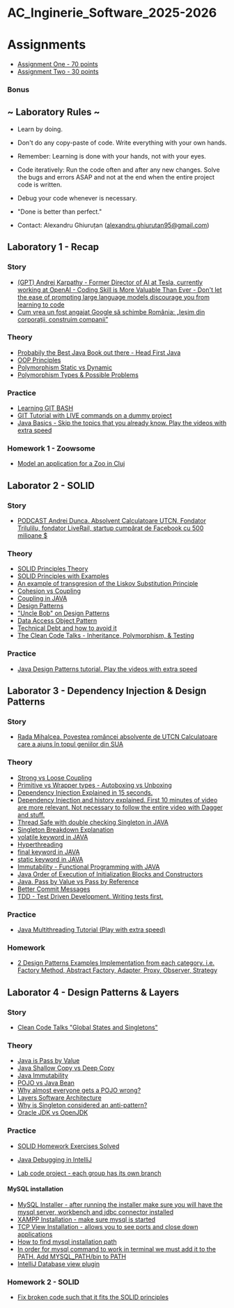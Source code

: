# AC_Inginerie_Software_2025-2026

# Assignments
 - [Assignment One - 70 points](https://github.com/AlexandruGH/AC_Inginerie_Software_2025-2026/blob/main/projects/Assignment1.pdf)
 - [Assignment Two - 30 points](https://github.com/AlexandruGH/AC_Inginerie_Software_2025-2026/blob/main/projects/Assignment2.pdf)
 ### Bonus
 
## ~ Laboratory  Rules ~

- Learn by doing.
- Don't do any copy-paste of code. Write everything with your own hands.
- Remember: Learning is done with your hands, not with your eyes.
- Code iteratively: Run the code often and after any new changes. Solve the bugs and errors ASAP and not at the end when the entire project code is written.
- Debug your code whenever is necessary.
- "Done is better than perfect."

- Contact: Alexandru Ghiuruțan (alexandru.ghiurutan95@gmail.com)

## Laboratory 1 - Recap

### Story

- [(GPT) Andrej Karpathy - Former Director of AI at Tesla, currently working at OpenAI - Coding Skill is More Valuable Than Ever - Don't let the ease of prompting large language models discourage you from learning to code](https://www.deeplearning.ai/the-batch/coding-skill-is-more-valuable-than-ever/)
- [Cum vrea un fost angajat Google să schimbe România: „Ieşim din corporaţii, construim companii”](https://adevarul.ro/locale/cluj-napoca/cum-vrea-fost-angajat-google-schimbe-romania-iesim-corporatii-construim-companii-1_5f0326c45163ec4271b33633/index.html)

### Theory
- [Probabily the Best Java Book out there - Head First Java](https://www.pdfiles.net/storage/Books/headfirst/Head_First_Java_A_Brain-Friendly_Guide.pdf)
- [OOP Principles](https://www.freecodecamp.org/news/object-oriented-programming-concepts-21bb035f7260/)
- [Polymorphism Static vs Dynamic](https://www.geeksforgeeks.org/polymorphism-in-java/)
- [Polymorphism Types & Possible Problems](https://www.baeldung.com/java-polymorphism)


### Practice

- [Learning GIT BASH](https://up1.github.io/git-guide/index.html)
- [GIT Tutorial with LIVE commands on a dummy project](https://youtu.be/tRZGeaHPoaw?si=RuEuSOCL6QaPtUd9)
- [Java Basics - Skip the topics that you already know. Play the videos with extra speed](https://www.youtube.com/playlist?list=PL9DF6E4B45C36D411)

### Homework 1 - Zoowsome

- [Model an application for a Zoo in Cluj](https://github.com/AlexandruGH/AC_Inginerie_Software_2025-2026/blob/main/homework/Homework%20-%201%20-%20Zoo.pdf)

## Laborator 2 - SOLID 

### Story
- [PODCAST Andrei Dunca. Absolvent Calculatoare UTCN, Fondator Trilulilu, fondator LiveRail, startup cumpărat de Facebook cu 500 milioane $](https://www.youtube.com/watch?v=Z0RWeMWriAE&t=1260s)

### Theory
- [SOLID Principles Theory](https://hackernoon.com/solid-principles-made-easy-67b1246bcdf)
- [SOLID Principles with Examples](https://www.baeldung.com/solid-principles)
- [An example of transgresion of the Liskov Substitution Principle](https://www.oodesign.com/liskov-s-substitution-principle.html)
- [Cohesion vs Coupling](https://www.baeldung.com/cs/cohesion-vs-coupling)
- [Coupling in JAVA](https://www.baeldung.com/java-coupling-classes-tight-loose)
- [Design Patterns](https://refactoring.guru/design-patterns)
- ["Uncle Bob" on Design Patterns](http://blog.cleancoder.com/uncle-bob/2014/06/30/ALittleAboutPatterns.html)
- [Data Access Object Pattern](https://www.tutorialspoint.com/design_pattern/data_access_object_pattern.htm)
- [Technical Debt and how to avoid it](https://www.digitalocean.com/resources/articles/what-is-technical-debt)
- [The Clean Code Talks - Inheritance, Polymorphism, & Testing](https://www.youtube.com/watch?v=4F72VULWFvc)

### Practice
 - [Java Design Patterns tutorial. Play the videos with extra speed](https://www.youtube.com/playlist?list=PLtTVgBdymZBjtal6O9bw1esdLFiF73hdz)

## Laborator 3 - Dependency Injection & Design Patterns

### Story
- [Rada Mihalcea. Povestea româncei absolvente de UTCN Calculatoare care a ajuns în topul geniilor din SUA](https://adevarul.ro/stiri-locale/cluj-napoca/exclusiv-povestea-romancei-care-l-a-cucerit-pe-1563851.html)

### Theory
- [Strong vs Loose Coupling](https://www.baeldung.com/java-coupling-classes-tight-loose)
- [Primitive vs Wrapper types - Autoboxing vs Unboxing](https://konstantinmb.medium.com/understanding-primitive-types-and-wrapper-classes-in-java-a-comprehensive-guide-6013c6b1c87)
- [Dependency Injection Explained in 15 seconds.](https://www.youtube.com/watch?v=J1f5b4vcxCQ&ab_channel=CodeAesthetic)
- [Dependency Injection and history explained. First 10 minutes of video are more relevant. Not necessary to follow the entire video with Dagger and stuff.](https://www.youtube.com/watch?v=oK_XtfXPkqw&ab_channel=GoogleforDevelopers)
- [Thread Safe with double checking Singleton in JAVA](https://www.baeldung.com/java-singleton-double-checked-locking)
- [Singleton Breakdown Explanation](https://www.digitalocean.com/community/tutorials/java-singleton-design-pattern-best-practices-examples?fbclid=IwZXh0bgNhZW0CMTAAAR0NrdtG7M5gR9itACy5d2tZFtCkdmxlNlC8AXPw-ym7_HcS8PRzfAENu8s_aem_FQSAd6PRGvf1xbFUzhEm8Q)
- [volatile keyword in JAVA](https://www.geeksforgeeks.org/volatile-keyword-in-java/)
- [Hyperthreading](https://www.youtube.com/watch?v=wnS50lJicXc&t=202s&ab_channel=Techquickie)
- [final keyword in JAVA](https://www.baeldung.com/java-final)
- [static keyword in JAVA](https://www.baeldung.com/java-static)
- [Immutability - Functional Programming with JAVA](https://belief-driven-design.com/functional-programming-with-java-immutability-ae3372311b9/)
- [Java Order of Execution of Initialization Blocks and Constructors](https://www.geeksforgeeks.org/order-execution-initialization-blocks-constructors-java/?fbclid=IwZXh0bgNhZW0CMTAAAR2bvuAR0iLUIRBFbH7ZCxcvVOiudr81Cbfmhh6hs-r8ktgwP9cFfJ_wzwA_aem_NLKH_NFshj7ArD_Zpr4GWw)
- [Java. Pass by Value vs Pass by Reference](https://www.baeldung.com/java-pass-by-value-or-pass-by-reference)
- [Better Commit Messages](https://skerritt.blog/writing-better-commit-messages/)
- [TDD - Test Driven Development. Writing tests first.](https://martinfowler.com/bliki/TestDrivenDevelopment.html)


### Practice
- [Java Multithreading Tutorial (Play with extra speed)](https://www.youtube.com/playlist?list=PLBB24CFB073F1048E)

### Homework
- [2 Design Patterns Examples Implementation from each category. i.e. Factory Method, Abstract Factory, Adapter, Proxy, Observer, Strategy](https://refactoring.guru/design-patterns/catalog)


## Laborator 4 - Design Patterns & Layers

### Story
- [Clean Code Talks "Global States and Singletons"](https://www.youtube.com/watch?v=-FRm3VPhseI&ab_channel=GoogleTechTalks)

### Theory 
- [Java is Pass by Value](https://www.baeldung.com/java-pass-by-value-or-pass-by-reference)
- [Java Shallow Copy vs Deep Copy](https://www.baeldung.com/cs/deep-vs-shallow-copy)
- [Java Immutability](https://www.baeldung.com/java-immutable-object)
- [POJO vs Java Bean](https://www.baeldung.com/java-pojo-class)
- [Why almost everyone gets a POJO wrong?](https://www.youtube.com/watch?v=oqPiEc2zNb0&ab_channel=CodingwithJohn)
- [Layers Software Architecture](https://www.oreilly.com/library/view/software-architecture-patterns/9781491971437/ch01.html)
- [Why is Singleton considered an anti-pattern?](https://medium.com/aia-sg-techblog/why-singleton-pattern-is-considered-as-anti-design-pattern-c81dd8b7e757)
- [Oracle JDK vs OpenJDK](https://www.baeldung.com/oracle-jdk-vs-openjdk)

### Practice

- [SOLID Homework Exercises Solved](https://github.com/AlexandruGH/AC_Inginerie_Software_2023-2024/tree/solid/solid/solvedSolid)
- [Java Debugging in IntelliJ](https://www.youtube.com/watch?v=1bCgzjatcr4)
 
- [Lab code project - each group has its own branch](https://github.com/AlexandruGH/AC_Inginerie_Software_2023-2024/tree/grupa30234/Grupa_30234)

#### MySQL installation 
- [MySQL Installer - after running the installer make sure you will have the mysql server, workbench and jdbc connector installed](https://dev.mysql.com/downloads/installer/)
- [XAMPP Installation - make sure mysql is started](https://www.apachefriends.org/)
- [TCP View Installation - allows you to see ports and close down applications](https://learn.microsoft.com/en-us/sysinternals/downloads/tcpview)
- [How to find mysql installation path](https://sqlbak.com/blog/how-to-find-path-to-mysql-installation-directory-on-windows-and-add-it-to-path-environment-variable/)
- [In order for mysql command to work in terminal we must add it to the PATH. Add MYSQL_PATH/bin to PATH](https://www.architectryan.com/2018/03/17/add-to-the-path-on-windows-10/)
- [IntelliJ Database view plugin](https://www.jetbrains.com/help/idea/2023.1/database-tool-window.html)


### Homework 2 - SOLID
- [Fix broken code such that it fits the SOLID principles](https://github.com/AlexandruGH/AC_Inginerie_Software_2025-2026/tree/main/solid)
